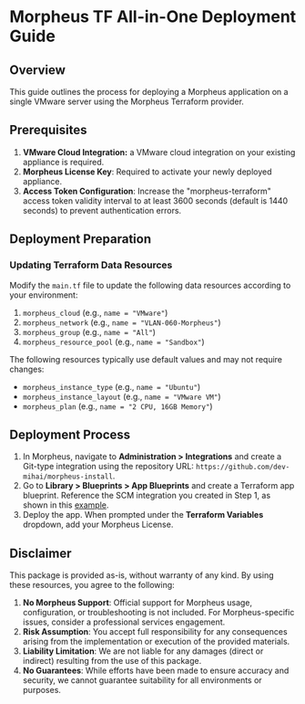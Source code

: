 # Morpheus TF All-in-One Deployment Guide

## Overview

This guide outlines the process for deploying a Morpheus application on a single VMware server using the Morpheus Terraform provider.

## Prerequisites

1. **VMware Cloud Integration:** a VMware cloud integration on your existing appliance is required.
2. **Morpheus License Key**: Required to activate your newly deployed appliance.
3. **Access Token Configuration**: Increase the "morpheus-terraform" access token validity interval to at least 3600 seconds (default is 1440 seconds) to prevent authentication errors.

## Deployment Preparation

### Updating Terraform Data Resources

Modify the `main.tf` file to update the following data resources according to your environment:

1. `morpheus_cloud` (e.g., `name = "VMware"`)
2. `morpheus_network` (e.g., `name = "VLAN-060-Morpheus"`)
3. `morpheus_group` (e.g., `name = "All"`)
4. `morpheus_resource_pool` (e.g., `name = "Sandbox"`)

The following resources typically use default values and may not require changes:

- `morpheus_instance_type` (e.g., `name = "Ubuntu"`)
- `morpheus_instance_layout` (e.g., `name = "VMware VM"`)
- `morpheus_plan` (e.g., `name = "2 CPU, 16GB Memory"`)

## Deployment Process

1. In Morpheus, navigate to **Administration > Integrations** and create a Git-type integration using the repository URL: `https://github.com/dev-mihai/morpheus-install`.
2. Go to **Library > Blueprints > App Blueprints** and create a Terraform app blueprint. Reference the SCM integration you created in Step 1, as shown in this [example](https://d.pr/i/4WAHjk).
3. Deploy the app. When prompted under the **Terraform Variables** dropdown, add your Morpheus License.

## Disclaimer

This package is provided as-is, without warranty of any kind. By using these resources, you agree to the following:

1. **No Morpheus Support**: Official support for Morpheus usage, configuration, or troubleshooting is not included. For Morpheus-specific issues, consider a professional services engagement.
2. **Risk Assumption**: You accept full responsibility for any consequences arising from the implementation or execution of the provided materials.
3. **Liability Limitation**: We are not liable for any damages (direct or indirect) resulting from the use of this package.
4. **No Guarantees**: While efforts have been made to ensure accuracy and security, we cannot guarantee suitability for all environments or purposes.
